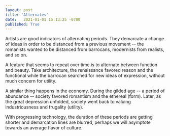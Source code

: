 ```yaml
---
layout: post
title: 'Alternates'
date:   2021-01-01 15:13:25 -0700
published: True 
---
```


Artists are good indicators of alternating periods. They demarcate a change of ideas in order to be distanced from a previous movement -- the romanists wanted to be distanced from barrocans, modernists from realists, and so on.

A feature that seems to repeat over time is to alternate between function and beauty. Take architecture, the renaissance favored reason and the functional while the barrocan searched for new ideas of expression, without much concern for utility.

A similar thing happens in the economy. During the gilded age -- a period of abundance -- society favored romantism and the ethereal (form). Later, as the great depression unfolded, society went back to valuing industriousness and frugality (utility).

With progressing technology, the duration of these periods are getting shorter and demarcation lines are blurred, perhaps we will asymptote towards an average flavor of culture.


